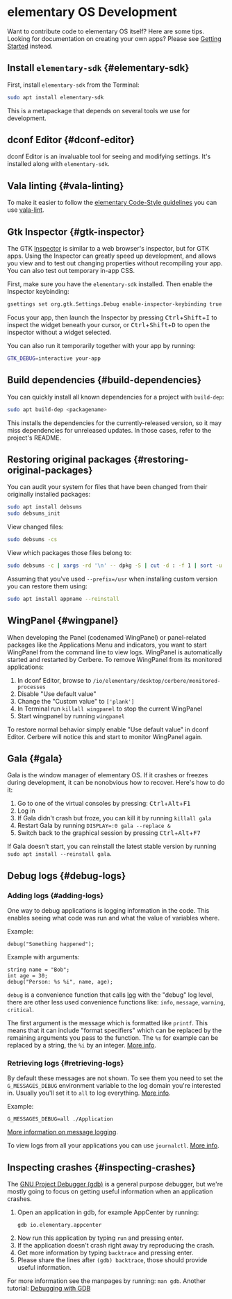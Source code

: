 # elementary OS Development

Want to contribute code to elementary OS itself? Here are some tips.
Looking for documentation on creating your own apps? Please see [Getting Started](/docs/code/getting-started) instead.

## Install `elementary-sdk` {#elementary-sdk}

First, install `elementary-sdk` from the Terminal:

```bash
sudo apt install elementary-sdk
```

This is a metapackage that depends on several tools we use for development.

## dconf Editor {#dconf-editor}

dconf Editor is an invaluable tool for seeing and modifying settings. It's installed along with `elementary-sdk`.

## Vala linting {#vala-linting}

To make it easier to follow the [elementary Code-Style guidelines](https://elementary.io/docs/code/reference#code-style) you can use [vala-lint](https://github.com/elementary/vala-lint).

## Gtk Inspector {#gtk-inspector}

The GTK [Inspector](https://wiki.gnome.org/Projects/GTK+/Inspector) is similar to a web browser's inspector, but for GTK apps. Using the Inspector can greatly speed up development, and allows you view and to test out changing properties without recompiling your app. You can also test out temporary in-app CSS.

First, make sure you have the `elementary-sdk` installed. Then enable the Inspector keybinding:

```bash
gsettings set org.gtk.Settings.Debug enable-inspector-keybinding true
```

Focus your app, then launch the Inspector by pressing <kbd>Ctrl</kbd>+<kbd>Shift</kbd>+<kbd>I</kbd> to inspect the widget beneath your cursor, or <kbd>Ctrl</kbd>+<kbd>Shift</kbd>+<kbd>D</kbd> to open the inspector without a widget selected.

You can also run it temporarily together with your app by running:

```bash
GTK_DEBUG=interactive your-app
```

## Build dependencies {#build-dependencies}

You can quickly install all known dependencies for a project with `build-dep`:

```bash
sudo apt build-dep <packagename>
```

This installs the dependencies for the currently-released version, so it may miss dependencies for unreleased updates. In those cases, refer to the project's README.

## Restoring original packages {#restoring-original-packages}

You can audit your system for files that have been changed from their originally installed packages:

```bash
sudo apt install debsums
sudo debsums_init
```

View changed files:

```bash
sudo debsums -cs
```

View which packages those files belong to:

```bash
sudo debsums -c | xargs -rd '\n' -- dpkg -S | cut -d : -f 1 | sort -u
```

Assuming that you've used `--prefix=/usr` when installing custom version you can restore them using:

```bash
sudo apt install appname --reinstall
```

## WingPanel {#wingpanel}

When developing the Panel (codenamed WingPanel) or panel-related packages like the Applications Menu and indicators, you want to start WingPanel from the command line to view logs. WingPanel is automatically started and restarted by Cerbere. To remove WingPanel from its monitored applications:

1. In dconf Editor, browse to `/io/elementary/desktop/cerbere/monitored-processes`
2. Disable "Use default value"
3. Change the "Custom value" to `['plank']`
4. In Terminal run `killall wingpanel` to stop the current WingPanel
5. Start wingpanel by running `wingpanel`

To restore normal behavior simply enable "Use default value" in dconf Editor. Cerbere will notice this and start to monitor WingPanel again.

## Gala {#gala}

Gala is the window manager of elementary OS. If it crashes or freezes during development, it can be nonobvious how to recover. Here's how to do it:

1. Go to one of the virtual consoles by pressing: <kbd>Ctrl</kbd>+<kbd>Alt</kbd>+<kbd>F1</kbd>
2. Log in
3. If Gala didn't crash but froze, you can kill it by running `killall gala`
4. Restart Gala by running `DISPLAY=:0 gala --replace &`
5. Switch back to the graphical session by pressing <kbd>Ctrl</kbd>+<kbd>Alt</kbd>+<kbd>F7</kbd>

If Gala doesn't start, you can reinstall the latest stable version by running `sudo apt install --reinstall gala`.

## Debug logs {#debug-logs}

### Adding logs {#adding-logs}

One way to debug applications is logging information in the code. This enables seeing what code was run and what the value of variables where.

Example:
```
debug("Something happened");
```

Example with arguments:
```
string name = "Bob";
int age = 30;
debug("Person: %s %i", name, age);
```

`debug` is a convenience function that calls [log](https://valadoc.org/glib-2.0/GLib.log.html) with the "debug" log level, there are other less used convenience functions like: `info`, `message`, `warning`, `critical`.

The first argument is the message which is formatted like `printf`. This means that it can include "format specifiers" which can be replaced by the remaining arguments you pass to the function. The `%s` for example can be replaced by a string, the `%i` by an integer. [More info](http://www.cplusplus.com/reference/cstdio/printf/).

### Retrieving logs {#retrieving-logs}

By default these messages are not shown. To see them you need to set the `G_MESSAGES_DEBUG` environment variable to the log domain you're interested in. Usually you'll set it to `all` to log everything. [More info](https://developer.gnome.org/glib/stable/glib-running.html).

Example:
```
G_MESSAGES_DEBUG=all ./Application
```

[More information on message logging](https://developer.gnome.org/glib/stable/glib-Message-Logging.html#g-log).

To view logs from all your applications you can use `journalctl`. [More info](https://www.digitalocean.com/community/tutorials/how-to-use-journalctl-to-view-and-manipulate-systemd-logs).

## Inspecting crashes {#inspecting-crashes}

The [GNU Project Debugger (gdb)](https://www.gnu.org/software/gdb/) is a general purpose debugger, but we're mostly going to focus on getting useful information when an application crashes.
1. Open an application in gdb, for example AppCenter by running:
    ```
    gdb io.elementary.appcenter
    ```
2. Now run this application by typing `run` and pressing enter.
3. If the application doesn't crash right away try reproducing the crash.
4. Get more information by typing `backtrace` and pressing enter.
5. Please share the lines after `(gdb) backtrace`, those should provide useful information.

For more information see the manpages by running: `man gdb`.
Another tutorial: [Debugging with GDB](https://betterexplained.com/articles/debugging-with-gdb/)
